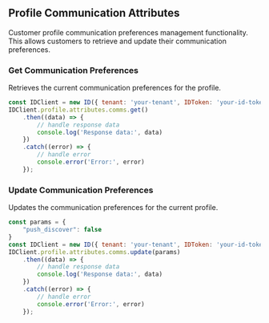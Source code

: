 ## Profile Communication Attributes

Customer profile communication preferences management functionality.
This allows customers to retrieve and update their communication preferences.

### Get Communication Preferences

Retrieves the current communication preferences for the profile.
```javascript
const IDClient = new ID({ tenant: 'your-tenant', IDToken: 'your-id-token', config: {} })
IDClient.profile.attributes.comms.get()
    .then((data) => {
        // handle response data
        console.log('Response data:', data)
    })
    .catch((error) => {
        // handle error
        console.error('Error:', error)
    });
```

### Update Communication Preferences

Updates the communication preferences for the current profile.
```javascript
const params = {
    "push_discover": false
}
const IDClient = new ID({ tenant: 'your-tenant', IDToken: 'your-id-token', config: {} })
IDClient.profile.attributes.comms.update(params)
    .then((data) => {
        // handle response data
        console.log('Response data:', data)
    })
    .catch((error) => {
        // handle error
        console.error('Error:', error)
    });
```